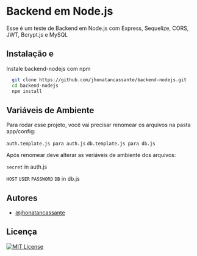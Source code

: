 
# Backend em Node.js

Esse é um teste de Backend em Node.js com Express, Sequelize, CORS, JWT, Bcrypt.js e MySQL




## Instalação e 

Instale backend-nodejs com npm

```bash
  git clone https://github.com/jhonatancassante/backend-nodejs.git
  cd backend-nodejs
  npm install
```
    
## Variáveis de Ambiente

Para rodar esse projeto, você vai precisar renomear os arquivos na pasta app/config:

`auth.template.js para auth.js`
`db.template.js para db.js`

Após renomear deve alterar as veriáveis de ambiente dos arquivos:

`secret`
in auth.js

`HOST`
`USER`
`PASSWORD`
`DB`
in db.js


## Autores

- [@jhonatancassante](https://www.github.com/jhonatancassante)


## Licença

[![MIT License](https://img.shields.io/github/license/jhonatancassante/startse-desafio-01?style=plastic)](https://github.com/jhonatancassante/backend-nodejs/blob/main/LICENSE)
